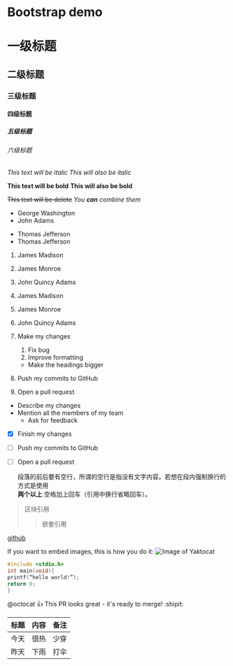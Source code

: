 # Bootstrap demo

# 一级标题
## 二级标题
### 三级标题
#### 四级标题
##### 五级标题
###### 六级标题

*This text will be italic*
_This will also be italic_

**This text will be bold**
__This will also be bold__

~~This text will be delete~~
_You **can** combine them_

- George Washington
- John Adams
* Thomas Jefferson
* Thomas Jefferson

1. James Madison
2. James Monroe
3. John Quincy Adams

1. James Madison
1. James Monroe
1. John Quincy Adams



1. Make my changes
    1. Fix bug
    2. Improve formatting
    * Make the headings bigger
2. Push my commits to GitHub
3. Open a pull request
  * Describe my changes
  * Mention all the members of my team
    * Ask for feedback
    
* [x] Finish my changes
* [ ] Push my commits to GitHub
* [ ] Open a pull request

  段落的前后要有空行，所谓的空行是指没有文字内容。若想在段内强制换行的方式是使用  
  **两个以上** 空格加上回车（引用中换行省略回车）。  

> 区块引用
>> 嵌套引用

[github](http://github.com)

If you want to embed images, this is how you do it:
![Image of Yaktocat](https://octodex.github.com/images/yaktocat.png)

```c
#include <stdio.h>
int main(void){
printf(“hello world!”);
return 0;
}
```
@octocat :+1: This PR looks great - it's ready to merge! :shipit:
  
  
标题 | 内容 | 备注
-----|------|-----
今天 | 很热 | 少穿
昨天 | 下雨 | 打伞
